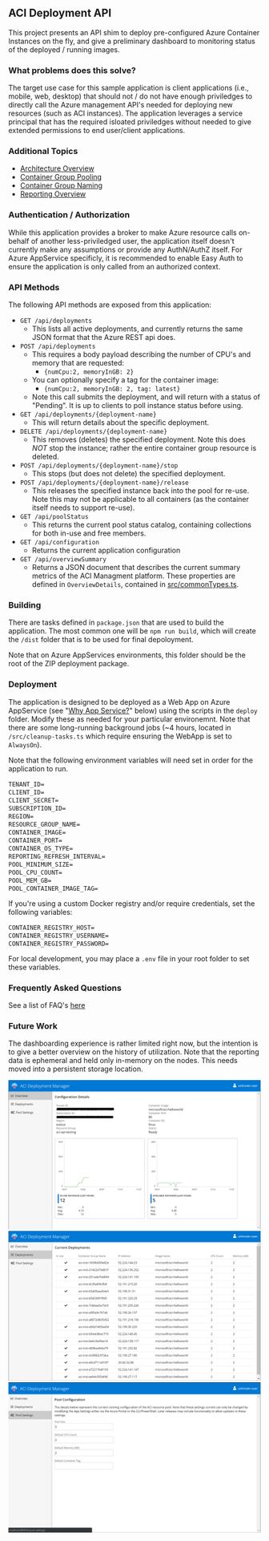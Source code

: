 ## ACI Deployment API

This project presents an API shim to deploy pre-configured Azure Container Instances on the fly, and give a preliminary dashboard to monitoring status of the deployed / running images. 

### What problems does this solve?

The target use case for this sample application is client applications (i.e., mobile, web, desktop) that should not / do not have enough priviledges to directly call the Azure management API's needed for deploying new resources (such as ACI instances). The application leverages a service principal that has the required isloated priviledges without needed to give extended permissions to end user/client applications.

### Additional Topics

* [Architecture Overview](docs/ArchitectureOverview.md)
* [Container Group Pooling](docs/ContainerGroupPooling.md)
* [Container Group Naming](docs/ContainerGroupNaming.md)
* [Reporting Overview](docs/ReportingOverview.md)

### Authentication / Authorization

While this application provides a broker to make Azure resource calls on-behalf of another less-priviledged user, the application itself doesn't currently make any assumptions or provide any AuthN/AuthZ itself. For Azure AppService specificly, it is recommended to enable Easy Auth to ensure the application is only called from an authorized context.

### API Methods

The following API methods are exposed from this application:

* `GET /api/deployments`
    * This lists all active deployments, and currently returns the same JSON format that the Azure REST api does.
* `POST /api/deployments`
    * This requires a body payload describing the number of CPU's and memory that are requested:
        * `{numCpu:2, memoryInGB: 2}`
    * You can optionally specify a tag for the container image:
        * `{numCpu:2, memoryInGB: 2, tag: latest}`
    * Note this call submits the deployment, and will return with a status of "Pending". It is up to clients to poll instance status before using.
* `GET /api/deployments/{deployment-name}`
    * This will return details about the specific deployment.
* `DELETE /api/deployments/{deployment-name}`
    * This removes (deletes) the specified deployment. Note this does *NOT* stop the instance; rather the entire container group resource is deleted.
* `POST /api/deployments/{deployment-name}/stop`
    * This stops (but does not delete) the specified deployment.
* `POST /api/deployments/{deployment-name}/release`
    * This releases the specified instance back into the pool for re-use. Note this may not be applicable to all containers (as the container itself needs to support re-use).
* `GET /api/poolStatus`
    * This returns the current pool status catalog, containing collections for both in-use and free members.
* `GET /api/configuration`
    * Returns the current application configuration
* `GET /api/overviewSummary`
    * Returns a JSON document that describes the current summary metrics of the ACI Managment platform. These properties are defined in `OverviewDetails`, contained in [src/commonTypes.ts](src/commonTypes.ts).

### Building

There are tasks defined in `package.json` that are used to build the application. The most common one will be `npm run build`, which will create the `/dist` folder that is to be used for final depoloyment. 

Note that on Azure AppServices environments, this folder should be the root of the ZIP deployment package.

### Deployment

The application is designed to be deployed as a Web App on Azure AppService (see "[Why App Service?](#Why-App-Service)" below) using the scripts in the `deploy` folder. Modify these as needed for your particular environemnt. Note that there are some long-running background jobs (~4 hours, located in `/src/cleanup-tasks.ts` which require ensuring the WebApp is set to `AlwaysOn`).

Note that the following environment variables will need set in order for the application to run. 

```
TENANT_ID=
CLIENT_ID=
CLIENT_SECRET=
SUBSCRIPTION_ID=
REGION=
RESOURCE_GROUP_NAME=
CONTAINER_IMAGE=
CONTAINER_PORT=
CONTAINER_OS_TYPE=
REPORTING_REFRESH_INTERVAL=
POOL_MINIMUM_SIZE=
POOL_CPU_COUNT=
POOL_MEM_GB=
POOL_CONTAINER_IMAGE_TAG=
```

If you're using a custom Docker registry and/or require credentials, set the following variables:

```
CONTAINER_REGISTRY_HOST=
CONTAINER_REGISTRY_USERNAME=
CONTAINER_REGISTRY_PASSWORD=
```

For local development, you may place a `.env` file in your root folder to set these variables.

### Frequently Asked Questions

See a list of FAQ's [here](docs/faq.md)

### Future Work

The dashboarding experience is rather limited right now, but the intention is to give a better overview on the history of utilization. Note that the reporting data is ephemeral and held only in-memory on the nodes. This needs moved into a persistent storage location.

![Screenshot 3](docs/screenshot-3.png)
![Screenshot 2](docs/screenshot-2.png)
![Screenshot 1](docs/screenshot-1.png)
